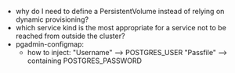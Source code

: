 - why do I need to define a PersistentVolume instead of relying on dynamic provisioning?
- which service kind is the most appropriate for a service not to be reached from outside the cluster?
- pgadmin-configmap:
    - how to inject:
        "Username" --> POSTGRES_USER
        "Passfile" --> containing POSTGRES_PASSWORD